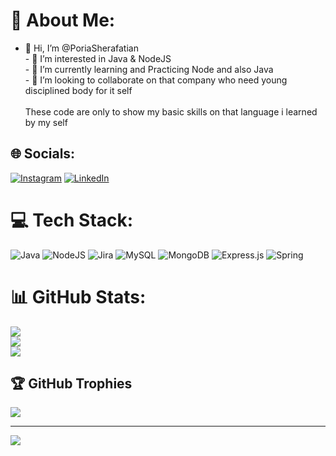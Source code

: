 # 💫 About Me:
- 👋 Hi, I’m @PoriaSherafatian<br>- 👀 I’m interested in Java & NodeJS<br>- 🌱 I’m currently learning and Practicing Node and also Java<br>- 💞 I’m looking to collaborate on that company who need young disciplined body for it self<br><br>These code are only to show my basic skills on that language i learned by my self<br>


## 🌐 Socials:
[![Instagram](https://img.shields.io/badge/Instagram-%23E4405F.svg?logo=Instagram&logoColor=white)](https://instagram.com/iAmPowria) [![LinkedIn](https://img.shields.io/badge/LinkedIn-%230077B5.svg?logo=linkedin&logoColor=white)](https://linkedin.com/in/PoriaSherafatian) 

# 💻 Tech Stack:
![Java](https://img.shields.io/badge/java-%23ED8B00.svg?style=for-the-badge&logo=openjdk&logoColor=white) ![NodeJS](https://img.shields.io/badge/node.js-6DA55F?style=for-the-badge&logo=node.js&logoColor=white) ![Jira](https://img.shields.io/badge/jira-%230A0FFF.svg?style=for-the-badge&logo=jira&logoColor=white) ![MySQL](https://img.shields.io/badge/mysql-4479A1.svg?style=for-the-badge&logo=mysql&logoColor=white) ![MongoDB](https://img.shields.io/badge/MongoDB-%234ea94b.svg?style=for-the-badge&logo=mongodb&logoColor=white) ![Express.js](https://img.shields.io/badge/express.js-%23404d59.svg?style=for-the-badge&logo=express&logoColor=%2361DAFB) ![Spring](https://img.shields.io/badge/spring-%236DB33F.svg?style=for-the-badge&logo=spring&logoColor=white)
# 📊 GitHub Stats:
![](https://github-readme-stats.vercel.app/api?username=PoriaSherafatian&theme=dark&hide_border=false&include_all_commits=true&count_private=true)<br/>
![](https://github-readme-streak-stats.herokuapp.com/?user=PoriaSherafatian&theme=dark&hide_border=false)<br/>
![](https://github-readme-stats.vercel.app/api/top-langs/?username=PoriaSherafatian&theme=dark&hide_border=false&include_all_commits=true&count_private=true&layout=compact)

## 🏆 GitHub Trophies
![](https://github-profile-trophy.vercel.app/?username=PoriaSherafatian&theme=radical&no-frame=false&no-bg=true&margin-w=4)

---
[![](https://visitcount.itsvg.in/api?id=PoriaSherafatian&icon=0&color=0)](https://visitcount.itsvg.in)

<!-- Proudly created with GPRM ( https://gprm.itsvg.in ) -->

